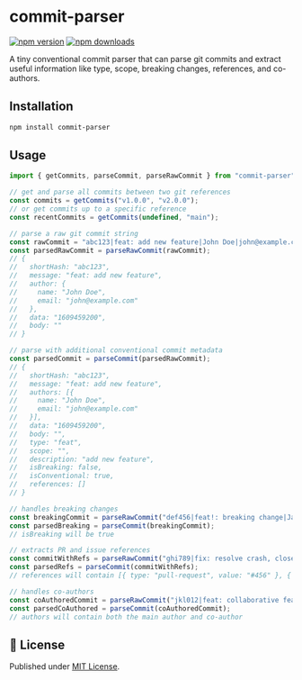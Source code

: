 # commit-parser

[![npm version][npm-version-src]][npm-version-href]
[![npm downloads][npm-downloads-src]][npm-downloads-href]

A tiny conventional commit parser that can parse git commits and extract useful information like type, scope, breaking changes, references, and co-authors.

## Installation

```bash
npm install commit-parser
```

## Usage

```ts
import { getCommits, parseCommit, parseRawCommit } from "commit-parser";

// get and parse all commits between two git references
const commits = getCommits("v1.0.0", "v2.0.0");
// or get commits up to a specific reference
const recentCommits = getCommits(undefined, "main");

// parse a raw git commit string
const rawCommit = "abc123|feat: add new feature|John Doe|john@example.com|1609459200";
const parsedRawCommit = parseRawCommit(rawCommit);
// {
//   shortHash: "abc123",
//   message: "feat: add new feature",
//   author: {
//     name: "John Doe",
//     email: "john@example.com"
//   },
//   data: "1609459200",
//   body: ""
// }

// parse with additional conventional commit metadata
const parsedCommit = parseCommit(parsedRawCommit);
// {
//   shortHash: "abc123",
//   message: "feat: add new feature",
//   authors: [{
//     name: "John Doe",
//     email: "john@example.com"
//   }],
//   data: "1609459200",
//   body: "",
//   type: "feat",
//   scope: "",
//   description: "add new feature",
//   isBreaking: false,
//   isConventional: true,
//   references: []
// }

// handles breaking changes
const breakingCommit = parseRawCommit("def456|feat!: breaking change|Jane Doe|jane@example.com|1609459200");
const parsedBreaking = parseCommit(breakingCommit);
// isBreaking will be true

// extracts PR and issue references
const commitWithRefs = parseRawCommit("ghi789|fix: resolve crash, closes #123 (#456)|Dev User|dev@example.com|1609459200");
const parsedRefs = parseCommit(commitWithRefs);
// references will contain [{ type: "pull-request", value: "#456" }, { type: "issue", value: "#123" }]

// handles co-authors
const coAuthoredCommit = parseRawCommit("jkl012|feat: collaborative feature|Main Author|main@example.com|1609459200|Some description\n\nCo-authored-by: Contributor One <contrib1@example.com>");
const parsedCoAuthored = parseCommit(coAuthoredCommit);
// authors will contain both the main author and co-author
```

## 📄 License

Published under [MIT License](./LICENSE).

<!-- Badges -->

[npm-version-src]: https://img.shields.io/npm/v/commit-parser?style=flat&colorA=18181B&colorB=4169E1
[npm-version-href]: https://npmjs.com/package/commit-parser
[npm-downloads-src]: https://img.shields.io/npm/dm/commit-parser?style=flat&colorA=18181B&colorB=4169E1
[npm-downloads-href]: https://npmjs.com/package/commit-parser
